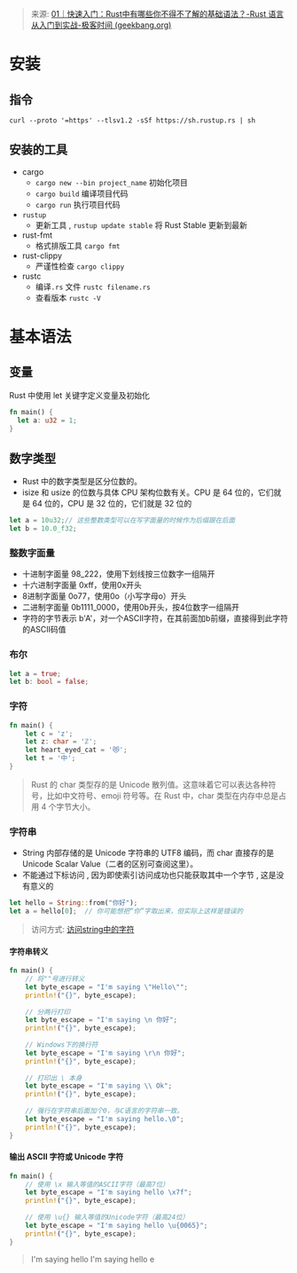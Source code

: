 > 来源: [01｜快速入门：Rust中有哪些你不得不了解的基础语法？-Rust 语言从入门到实战-极客时间 (geekbang.org)](https://time.geekbang.org/column/article/718865)


# 安装

## 指令

```shell
curl --proto '=https' --tlsv1.2 -sSf https://sh.rustup.rs | sh
```

## 安装的工具

- cargo
	- `cargo new --bin project_name` 初始化项目
	- `cargo build` 编译项目代码
	- `cargo run` 执行项目代码
- `rustup`
	- 更新工具 , `rustup update stable` 将 Rust Stable 更新到最新
- rust-fmt
	- 格式排版工具 `cargo fmt`
- rust-clippy
	- 严谨性检查 `cargo clippy`
- rustc
	- 编译`.rs` 文件 `rustc filename.rs`
	- 查看版本 `rustc -V`


# 基本语法

## 变量
Rust 中使用 let 关键字定义变量及初始化
```rust
fn main() {
  let a: u32 = 1;
}
```


## 数字类型
- Rust 中的数字类型是区分位数的。
- isize 和 usize 的位数与具体 CPU 架构位数有关。CPU 是 64 位的，它们就是 64 位的，CPU 是 32 位的，它们就是 32 位的
```rust
let a = 10u32;// 这些整数类型可以在写字面量的时候作为后缀跟在后面
let b = 10.0_f32;
```

### 整数字面量
- 十进制字面量 98_222，使用下划线按三位数字一组隔开
- 十六进制字面量 0xff，使用0x开头
- 8进制字面量 0o77，使用0o（小写字母o）开头
- 二进制字面量 0b1111_0000，使用0b开头，按4位数字一组隔开
- 字符的字节表示 b'A'，对一个ASCII字符，在其前面加b前缀，直接得到此字符的ASCII码值

### 布尔
```rust
let a = true;
let b: bool = false;
```

### 字符
```rust
fn main() {
    let c = 'z';
    let z: char = 'ℤ'; 
    let heart_eyed_cat = '😻';
    let t = '中';
}
```
> Rust 的 char 类型存的是 Unicode 散列值。这意味着它可以表达各种符号，比如中文符号、emoji 符号等。在 Rust 中，char 类型在内存中总是占用 4 个字节大小。

### 字符串

- String 内部存储的是 Unicode 字符串的 UTF8 编码，而 char 直接存的是 Unicode Scalar Value（二者的区别可查阅这里）。
- 不能通过下标访问 , 因为即使索引访问成功也只能获取其中一个字节 , 这是没有意义的
```rust
let hello = String::from("你好");
let a = hello[0];  // 你可能想把“你”字取出来，但实际上这样是错误的
```
> 访问方式: [访问string中的字符](../../其他积累/Rust/访问string中的字符.md)


#### 字符串转义
```rust
fn main() {
    // 将""号进行转义
    let byte_escape = "I'm saying \"Hello\"";
    println!("{}", byte_escape);
    
    // 分两行打印
    let byte_escape = "I'm saying \n 你好";
    println!("{}", byte_escape);
    
    // Windows下的换行符
    let byte_escape = "I'm saying \r\n 你好";
    println!("{}", byte_escape);
    
    // 打印出 \ 本身
    let byte_escape = "I'm saying \\ Ok";
    println!("{}", byte_escape);
    
    // 强行在字符串后面加个0，与C语言的字符串一致。
    let byte_escape = "I'm saying hello.\0";
    println!("{}", byte_escape);
}
```

#### 输出 ASCII 字符或 Unicode 字符

```rust
fn main() {
    // 使用 \x 输入等值的ASCII字符（最高7位）
    let byte_escape = "I'm saying hello \x7f";
    println!("{}", byte_escape);
    
    // 使用 \u{} 输入等值的Unicode字符（最高24位）
    let byte_escape = "I'm saying hello \u{0065}";
    println!("{}", byte_escape);
}
```
> I'm saying hello 
  I'm saying hello e


